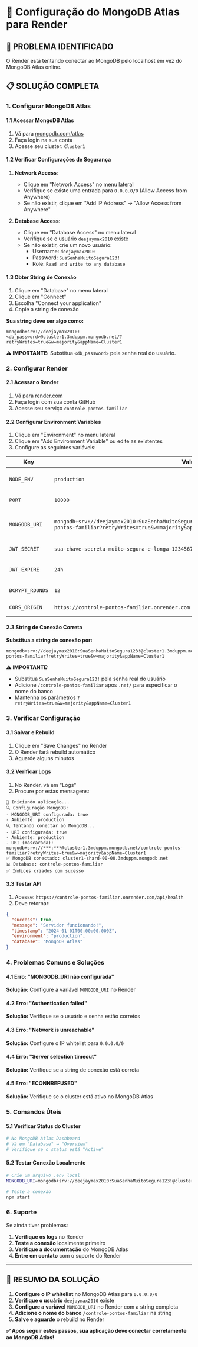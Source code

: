 # 🔧 Configuração do MongoDB Atlas para Render

## 🚨 **PROBLEMA IDENTIFICADO**
O Render está tentando conectar ao MongoDB pelo localhost em vez do MongoDB Atlas online.

## 📋 **SOLUÇÃO COMPLETA**

### 1. **Configurar MongoDB Atlas**

#### 1.1 Acessar MongoDB Atlas
1. Vá para [mongodb.com/atlas](https://mongodb.com/atlas)
2. Faça login na sua conta
3. Acesse seu cluster: `Cluster1`

#### 1.2 Verificar Configurações de Segurança
1. **Network Access**:
   - Clique em "Network Access" no menu lateral
   - Verifique se existe uma entrada para `0.0.0.0/0` (Allow Access from Anywhere)
   - Se não existir, clique em "Add IP Address" → "Allow Access from Anywhere"

2. **Database Access**:
   - Clique em "Database Access" no menu lateral
   - Verifique se o usuário `deejaymax2010` existe
   - Se não existir, crie um novo usuário:
     - Username: `deejaymax2010`
     - Password: `SuaSenhaMuitoSegura123!`
     - Role: `Read and write to any database`

#### 1.3 Obter String de Conexão
1. Clique em "Database" no menu lateral
2. Clique em "Connect"
3. Escolha "Connect your application"
4. Copie a string de conexão

**Sua string deve ser algo como:**
```
mongodb+srv://deejaymax2010:<db_password>@cluster1.3mduppm.mongodb.net/?retryWrites=true&w=majority&appName=Cluster1
```

**⚠️ IMPORTANTE:** Substitua `<db_password>` pela senha real do usuário.

### 2. **Configurar Render**

#### 2.1 Acessar o Render
1. Vá para [render.com](https://render.com)
2. Faça login com sua conta GitHub
3. Acesse seu serviço `controle-pontos-familiar`

#### 2.2 Configurar Environment Variables
1. Clique em "Environment" no menu lateral
2. Clique em "Add Environment Variable" ou edite as existentes
3. Configure as seguintes variáveis:

| **Key** | **Value** | **Descrição** |
|---------|-----------|---------------|
| `NODE_ENV` | `production` | Ambiente de produção |
| `PORT` | `10000` | Porta do Render |
| `MONGODB_URI` | `mongodb+srv://deejaymax2010:SuaSenhaMuitoSegura123!@cluster1.3mduppm.mongodb.net/controle-pontos-familiar?retryWrites=true&w=majority&appName=Cluster1` | **SUA STRING DE CONEXÃO COMPLETA** |
| `JWT_SECRET` | `sua-chave-secreta-muito-segura-e-longa-123456789` | Chave para JWT |
| `JWT_EXPIRE` | `24h` | Tempo de expiração do token |
| `BCRYPT_ROUNDS` | `12` | Rounds de criptografia |
| `CORS_ORIGIN` | `https://controle-pontos-familiar.onrender.com` | URL do seu app |

#### 2.3 String de Conexão Correta
**Substitua a string de conexão por:**
```
mongodb+srv://deejaymax2010:SuaSenhaMuitoSegura123!@cluster1.3mduppm.mongodb.net/controle-pontos-familiar?retryWrites=true&w=majority&appName=Cluster1
```

**⚠️ IMPORTANTE:**
- Substitua `SuaSenhaMuitoSegura123!` pela senha real do usuário
- Adicione `/controle-pontos-familiar` após `.net/` para especificar o nome do banco
- Mantenha os parâmetros `?retryWrites=true&w=majority&appName=Cluster1`

### 3. **Verificar Configuração**

#### 3.1 Salvar e Rebuild
1. Clique em "Save Changes" no Render
2. O Render fará rebuild automático
3. Aguarde alguns minutos

#### 3.2 Verificar Logs
1. No Render, vá em "Logs"
2. Procure por estas mensagens:
```
🚀 Iniciando aplicação...
🔍 Configuração MongoDB:
- MONGODB_URI configurada: true
- Ambiente: production
🔍 Tentando conectar ao MongoDB...
- URI configurada: true
- Ambiente: production
- URI (mascarada): mongodb+srv://***:***@cluster1.3mduppm.mongodb.net/controle-pontos-familiar?retryWrites=true&w=majority&appName=Cluster1
✅ MongoDB conectado: cluster1-shard-00-00.3mduppm.mongodb.net
📊 Database: controle-pontos-familiar
✅ Índices criados com sucesso
```

#### 3.3 Testar API
1. Acesse: `https://controle-pontos-familiar.onrender.com/api/health`
2. Deve retornar:
```json
{
  "success": true,
  "message": "Servidor funcionando!",
  "timestamp": "2024-01-01T00:00:00.000Z",
  "environment": "production",
  "database": "MongoDB Atlas"
}
```

### 4. **Problemas Comuns e Soluções**

#### 4.1 Erro: "MONGODB_URI não configurada"
**Solução:** Configure a variável `MONGODB_URI` no Render

#### 4.2 Erro: "Authentication failed"
**Solução:** Verifique se o usuário e senha estão corretos

#### 4.3 Erro: "Network is unreachable"
**Solução:** Configure o IP whitelist para `0.0.0.0/0`

#### 4.4 Erro: "Server selection timeout"
**Solução:** Verifique se a string de conexão está correta

#### 4.5 Erro: "ECONNREFUSED"
**Solução:** Verifique se o cluster está ativo no MongoDB Atlas

### 5. **Comandos Úteis**

#### 5.1 Verificar Status do Cluster
```bash
# No MongoDB Atlas Dashboard
# Vá em "Database" → "Overview"
# Verifique se o status está "Active"
```

#### 5.2 Testar Conexão Localmente
```bash
# Crie um arquivo .env local
MONGODB_URI=mongodb+srv://deejaymax2010:SuaSenhaMuitoSegura123!@cluster1.3mduppm.mongodb.net/controle-pontos-familiar?retryWrites=true&w=majority&appName=Cluster1

# Teste a conexão
npm start
```

### 6. **Suporte**

Se ainda tiver problemas:

1. **Verifique os logs** no Render
2. **Teste a conexão** localmente primeiro
3. **Verifique a documentação** do MongoDB Atlas
4. **Entre em contato** com o suporte do Render

---

## 🎯 **RESUMO DA SOLUÇÃO**

1. **Configure o IP whitelist** no MongoDB Atlas para `0.0.0.0/0`
2. **Verifique o usuário** `deejaymax2010` existe
3. **Configure a variável** `MONGODB_URI` no Render com a string completa
4. **Adicione o nome do banco** `/controle-pontos-familiar` na string
5. **Salve e aguarde** o rebuild no Render

**✅ Após seguir estes passos, sua aplicação deve conectar corretamente ao MongoDB Atlas!** 